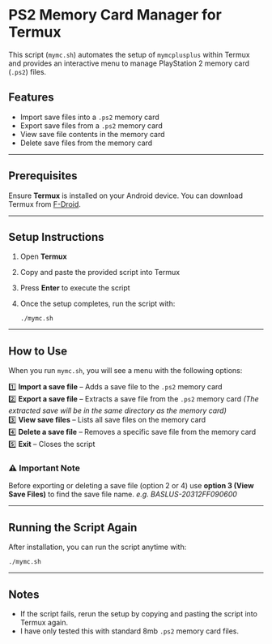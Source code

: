 # PS2 Memory Card Manager for Termux  

This script (`mymc.sh`) automates the setup of `mymcplusplus` within Termux and provides an interactive menu to manage PlayStation 2 memory card (`.ps2`) files.  

## Features  
- Import save files into a `.ps2` memory card  
- Export save files from a `.ps2` memory card  
- View save file contents in the memory card  
- Delete save files from the memory card  

---

## Prerequisites  

Ensure **Termux** is installed on your Android device. You can download Termux from [F-Droid](https://f-droid.org/en/packages/com.termux/).  

---

## Setup Instructions  

1. Open **Termux**  
2. Copy and paste the provided script into Termux  
3. Press **Enter** to execute the script  
4. Once the setup completes, run the script with:  

   ```
   ./mymc.sh
   ```

---

## How to Use  

When you run `mymc.sh`, you will see a menu with the following options:  

1️⃣ **Import a save file** – Adds a save file to the `.ps2` memory card  
2️⃣ **Export a save file** – Extracts a save file from the `.ps2` memory card *(The extracted save will be in the same directory as the memory card)*  
3️⃣ **View save files** – Lists all save files on the memory card  
4️⃣ **Delete a save file** – Removes a specific save file from the memory card  
5️⃣ **Exit** – Closes the script  

### ⚠️ Important Note 

Before exporting or deleting a save file (option 2 or 4) use **option 3 (View Save Files)** to find the save file name. *e.g. BASLUS-20312FF090600*

---

## Running the Script Again  

After installation, you can run the script anytime with:  

```
./mymc.sh
```

---

## Notes  

- If the script fails, rerun the setup by copying and pasting the script into Termux again.
- I have only tested this with standard 8mb `.ps2` memory card files.
